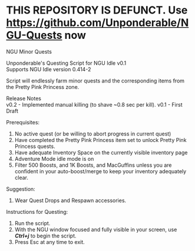 # THIS REPOSITORY IS DEFUNCT. Use https://github.com/Unponderable/NGU-Quests now

NGU Minor Quests

Unponderable's Questing Script for NGU Idle v0.1\
Supports NGU Idle version 0.414-2

Script will endlessly farm minor quests and the corresponding items from the Pretty Pink Princess zone.

Release Notes\
v0.2 - Implemented manual killing (to shave ~0.8 sec per kill).
v0.1 - First Draft

Prerequisites:
1. No active quest (or be willing to abort progress in current quest)
2. Have completed the Pretty Pink Princess item set to unlock Pretty Pink Princess quests.
3. Have adequate Inventory Space on the currently visible inventory page
4. Adventure Mode idle mode is on
5. Filter 500 Boosts, and 1K Boosts, and MacGuffins unless you are confident in your auto-boost/merge to keep your inventory adequately clear.

Suggestion: 
1. Wear Quest Drops and Respawn accessories.

Instructions for Questing:
1. Run the script.
2. With the NGU window focused and fully visible in your screen, use ***Ctrl+j*** to begin the script.
3. Press Esc at any time to exit.
